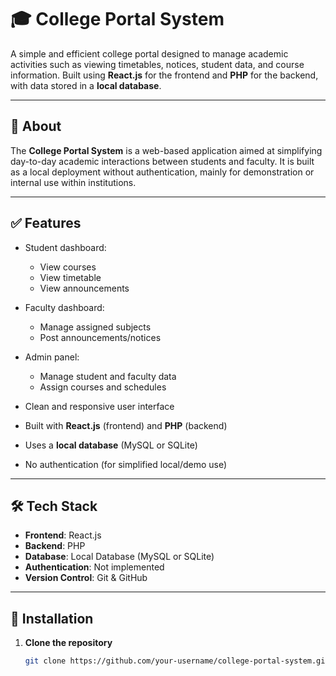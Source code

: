# 🎓 College Portal System

A simple and efficient college portal designed to manage academic activities such as viewing timetables, notices, student data, and course information. Built using **React.js** for the frontend and **PHP** for the backend, with data stored in a **local database**.

---

## 🧾 About

The **College Portal System** is a web-based application aimed at simplifying day-to-day academic interactions between students and faculty. It is built as a local deployment without authentication, mainly for demonstration or internal use within institutions.

---

## ✅ Features

- Student dashboard:
  - View courses  
  - View timetable  
  - View announcements  

- Faculty dashboard:
  - Manage assigned subjects  
  - Post announcements/notices  

- Admin panel:
  - Manage student and faculty data  
  - Assign courses and schedules  

- Clean and responsive user interface  
- Built with **React.js** (frontend) and **PHP** (backend)  
- Uses a **local database** (MySQL or SQLite)  
- No authentication (for simplified local/demo use)

---

## 🛠️ Tech Stack

- **Frontend**: React.js  
- **Backend**: PHP  
- **Database**: Local Database (MySQL or SQLite)  
- **Authentication**: Not implemented  
- **Version Control**: Git & GitHub  

---

## 🚀 Installation

1. **Clone the repository**
   ```bash
   git clone https://github.com/your-username/college-portal-system.git
